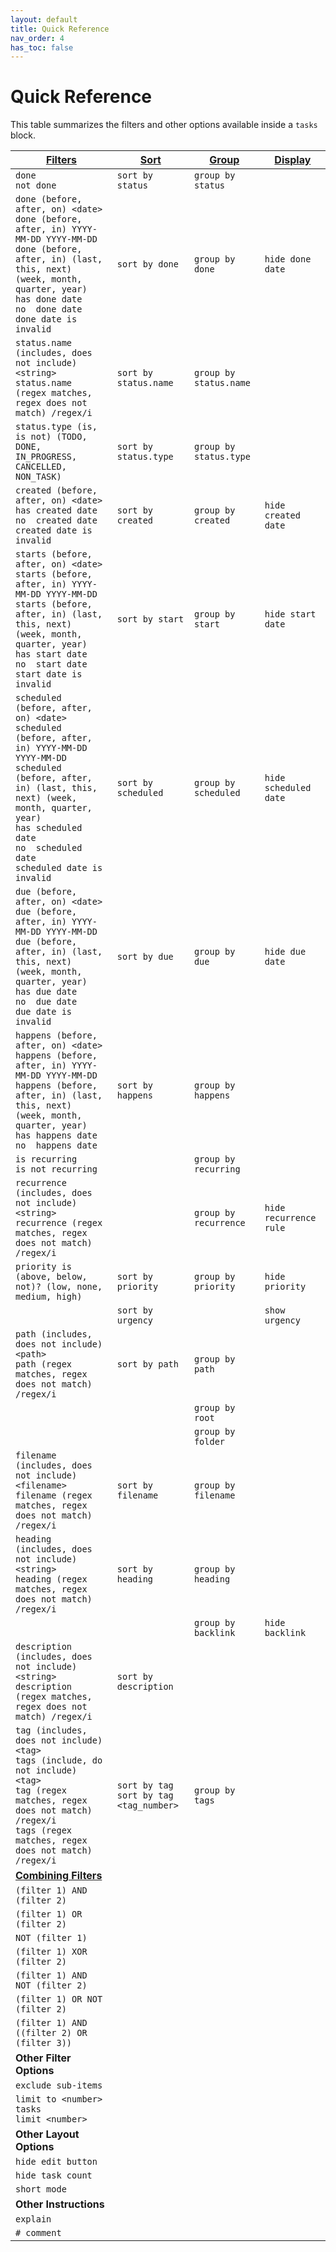 ```yaml
---
layout: default
title: Quick Reference
nav_order: 4
has_toc: false
---
```


# Quick Reference

[1]: https://obsidian-tasks-group.github.io/obsidian-tasks/queries/filters/
[2]: https://obsidian-tasks-group.github.io/obsidian-tasks/queries/sorting/
[3]: https://obsidian-tasks-group.github.io/obsidian-tasks/queries/grouping/
[4]: https://obsidian-tasks-group.github.io/obsidian-tasks/queries/layout/
[5]: https://obsidian-tasks-group.github.io/obsidian-tasks/queries/combining-filters/

This table summarizes the filters and other options available inside a `tasks` block.

| [Filters][1]                                                                                                                                                                                        | [Sort][2]                                   | [Group][3]             | [Display][4]           |
| --------------------------------------------------------------------------------------------------------------------------------------------------------------------------------------------------- | ------------------------------------------- | ---------------------- | ---------------------- |
| `done`<br>`not done`                                                                                                                                                                                | `sort by status`                            | `group by status`      |                        |
| `done (before, after, on) <date>`<br>`done (before, after, in) YYYY-MM-DD YYYY-MM-DD`<br>`done (before, after, in) (last, this, next) (week, month, quarter, year)`<br>`has done date`<br>`no  done date`<br>`done date is invalid`                                                                                                   | `sort by done`                              | `group by done`        | `hide done date`       |
| `status.name (includes, does not include) <string>`<br>`status.name (regex matches, regex does not match) /regex/i`                                                                                 | `sort by status.name`                       | `group by status.name` |                        |
| `status.type (is, is not) (TODO, DONE, IN_PROGRESS, CANCELLED, NON_TASK)`                                                                                                                           | `sort by status.type`                       | `group by status.type` |                        |
| `created (before, after, on) <date>`<br>`has created date`<br>`no  created date`<br>`created date is invalid`                                                                                              | `sort by created`                             | `group by created` | `hide created date`    |
| `starts (before, after, on) <date>`<br>`starts (before, after, in) YYYY-MM-DD YYYY-MM-DD`<br>`starts (before, after, in) (last, this, next) (week, month, quarter, year)`<br>`has start date`<br>`no  start date`<br>`start date is invalid`                                                                                              | `sort by start`                             | `group by start`       | `hide start date`      |
| `scheduled (before, after, on) <date>`<br>`scheduled (before, after, in) YYYY-MM-DD YYYY-MM-DD`<br>`scheduled (before, after, in) (last, this, next) (week, month, quarter, year)`<br>`has scheduled date`<br>`no  scheduled date`<br>`scheduled date is invalid`                                                                               | `sort by scheduled`                         | `group by scheduled`   | `hide scheduled date`  |
| `due (before, after, on) <date>`<br>`due (before, after, in) YYYY-MM-DD YYYY-MM-DD`<br>`due (before, after, in) (last, this, next) (week, month, quarter, year)`<br>`has due date`<br>`no  due date`<br>`due date is invalid`                                                                                                       | `sort by due`                               | `group by due`         | `hide due date`        |
| `happens (before, after, on) <date>`<br>`happens (before, after, in) YYYY-MM-DD YYYY-MM-DD`<br>`happens (before, after, in) (last, this, next) (week, month, quarter, year)`<br>`has happens date`<br>`no  happens date`                                                                                                                    | `sort by happens`                           | `group by happens`     |                        |
| `is recurring`<br>`is not recurring`                                                                                                                                                                |                                             | `group by recurring`   |                        |
| `recurrence (includes, does not include) <string>`<br>`recurrence (regex matches, regex does not match) /regex/i`                                                                                   |                                             | `group by recurrence`  | `hide recurrence rule` |
| `priority is (above, below, not)? (low, none, medium, high)`                                                                                                                                        | `sort by priority`                          | `group by priority`    | `hide priority`        |
|                                                                                                                                                                                                     | `sort by urgency`                           |                        | `show urgency`         |
| `path (includes, does not include) <path>`<br>`path (regex matches, regex does not match) /regex/i`                                                                                                 | `sort by path`                              | `group by path`        |                        |
|                                                                                                                                                                                                     |                                             | `group by root`        |                        |
|                                                                                                                                                                                                     |                                             | `group by folder`      |                        |
| `filename (includes, does not include) <filename>`<br>`filename (regex matches, regex does not match) /regex/i`                                                                                     | `sort by filename`                          | `group by filename`    |                        |
| `heading (includes, does not include) <string>`<br>`heading (regex matches, regex does not match) /regex/i`                                                                                         | `sort by heading`                           | `group by heading`     |                        |
|                                                                                                                                                                                                     |                                             | `group by backlink`    | `hide backlink`        |
| `description (includes, does not include) <string>`<br>`description (regex matches, regex does not match) /regex/i`                                                                                 | `sort by description`                       |                        |                        |
| `tag (includes, does not include) <tag>`<br>`tags (include, do not include) <tag>`<br>`tag (regex matches, regex does not match) /regex/i`<br>`tags (regex matches, regex does not match) /regex/i` | `sort by tag`<br>`sort by tag <tag_number>` | `group by tags`        |                        |
| [**Combining Filters**][5]                                                                                                                                                                          |                                             |                        |                        |
| `(filter 1) AND (filter 2)`                                                                                                                                                                         |                                             |                        |                        |
| `(filter 1) OR (filter 2)`                                                                                                                                                                          |                                             |                        |                        |
| `NOT (filter 1)`                                                                                                                                                                                    |                                             |                        |                        |
| `(filter 1) XOR (filter 2)`                                                                                                                                                                         |                                             |                        |                        |
| `(filter 1) AND NOT (filter 2)`                                                                                                                                                                     |                                             |                        |                        |
| `(filter 1) OR NOT (filter 2)`                                                                                                                                                                      |                                             |                        |                        |
| `(filter 1) AND ((filter 2) OR (filter 3))`                                                                                                                                                         |                                             |                        |                        |
| **Other Filter Options**                                                                                                                                                                            |                                             |                        |                        |
| `exclude sub-items`                                                                                                                                                                                 |                                             |                        |                        |
| `limit to <number> tasks`<br>`limit <number>`                                                                                                                                                       |                                             |                        |                        |
| **Other Layout Options**                                                                                                                                                                            |                                             |                        |                        |
| `hide edit button`                                                                                                                                                                                  |                                             |                        |                        |
| `hide task count`                                                                                                                                                                                   |                                             |                        |                        |
| `short mode`                                                                                                                                                                                        |                                             |                        |                        |
| **Other Instructions**                                                                                                                                                                              |                                             |                        |                        |
| `explain`                                                                                                                                                                                           |                                             |                        |                        |
| `# comment`                                                                                                                                                                                         |                                             |                        |                        |
